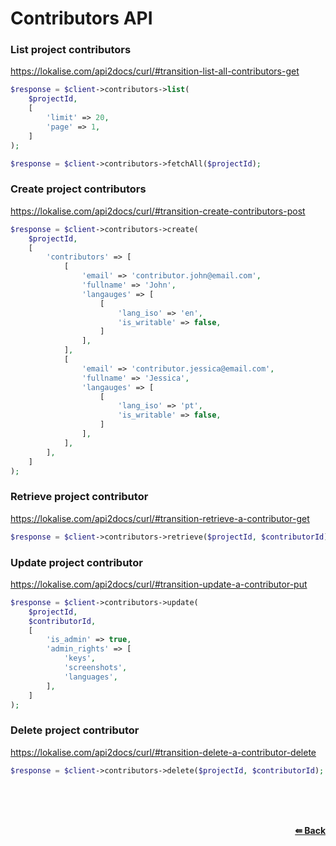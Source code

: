 # Contributors API

### List project contributors
https://lokalise.com/api2docs/curl/#transition-list-all-contributors-get

```php
$response = $client->contributors->list(
    $projectId,
    [
        'limit' => 20,
        'page' => 1,
    ]
);
```

```php
$response = $client->contributors->fetchAll($projectId);
```

### Create project contributors
https://lokalise.com/api2docs/curl/#transition-create-contributors-post

```php
$response = $client->contributors->create(
    $projectId,
    [
        'contributors' => [
            [
                'email' => 'contributor.john@email.com',
                'fullname' => 'John',
                'langauges' => [
                    [
                        'lang_iso' => 'en',
                        'is_writable' => false,
                    ]
                ],
            ],
            [
                'email' => 'contributor.jessica@email.com',
                'fullname' => 'Jessica',
                'langauges' => [
                    [
                        'lang_iso' => 'pt',
                        'is_writable' => false,
                    ]
                ],
            ],
        ],
    ]
);
```

### Retrieve project contributor
https://lokalise.com/api2docs/curl/#transition-retrieve-a-contributor-get

```php
$response = $client->contributors->retrieve($projectId, $contributorId);
```

### Update project contributor
https://lokalise.com/api2docs/curl/#transition-update-a-contributor-put

```php
$response = $client->contributors->update(
    $projectId,
    $contributorId,
    [
        'is_admin' => true,
        'admin_rights' => [
            'keys',
            'screenshots',
            'languages',
        ],
    ]
);
```

### Delete project contributor
https://lokalise.com/api2docs/curl/#transition-delete-a-contributor-delete

```php
$response = $client->contributors->delete($projectId, $contributorId);
```

<br/><br/><br/>
<div align="right">
    <b><a href="/README.md#request">⇚ Back</a></b>
</div>
<br/>
